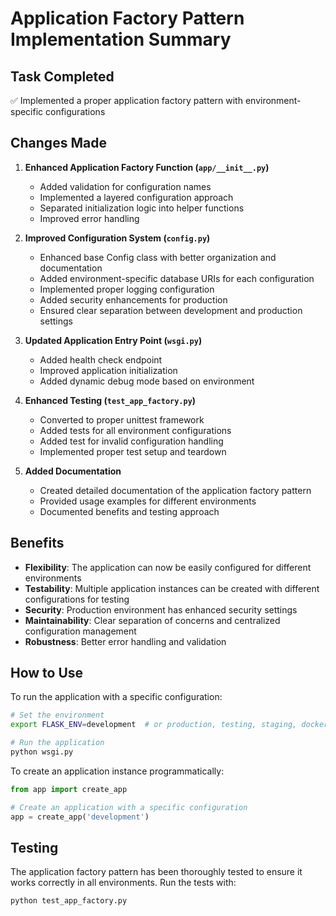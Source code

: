 # Application Factory Pattern Implementation Summary

## Task Completed

✅ Implemented a proper application factory pattern with environment-specific configurations

## Changes Made

1. **Enhanced Application Factory Function (`app/__init__.py`)**
   - Added validation for configuration names
   - Implemented a layered configuration approach
   - Separated initialization logic into helper functions
   - Improved error handling

2. **Improved Configuration System (`config.py`)**
   - Enhanced base Config class with better organization and documentation
   - Added environment-specific database URIs for each configuration
   - Implemented proper logging configuration
   - Added security enhancements for production
   - Ensured clear separation between development and production settings

3. **Updated Application Entry Point (`wsgi.py`)**
   - Added health check endpoint
   - Improved application initialization
   - Added dynamic debug mode based on environment

4. **Enhanced Testing (`test_app_factory.py`)**
   - Converted to proper unittest framework
   - Added tests for all environment configurations
   - Added test for invalid configuration handling
   - Implemented proper test setup and teardown

5. **Added Documentation**
   - Created detailed documentation of the application factory pattern
   - Provided usage examples for different environments
   - Documented benefits and testing approach

## Benefits

- **Flexibility**: The application can now be easily configured for different environments
- **Testability**: Multiple application instances can be created with different configurations for testing
- **Security**: Production environment has enhanced security settings
- **Maintainability**: Clear separation of concerns and centralized configuration management
- **Robustness**: Better error handling and validation

## How to Use

To run the application with a specific configuration:

```bash
# Set the environment
export FLASK_ENV=development  # or production, testing, staging, docker

# Run the application
python wsgi.py
```

To create an application instance programmatically:

```python
from app import create_app

# Create an application with a specific configuration
app = create_app('development')
```

## Testing

The application factory pattern has been thoroughly tested to ensure it works correctly in all environments. Run the tests with:

```bash
python test_app_factory.py
```